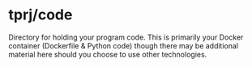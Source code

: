 # tprj/code
Directory for holding your program code. This is primarily your Docker container (Dockerfile & Python code) though there may be additional material here should you choose to use other technologies.
